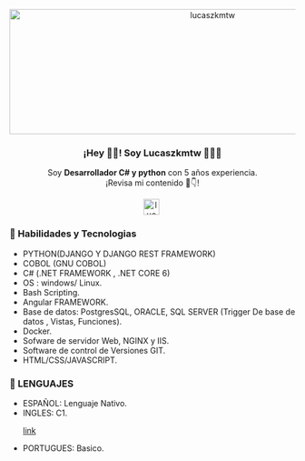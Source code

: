 

<p align="center" width="300">

   <a href="https://github.com/lucaszkmtw/lucaszkmtw/assets/81581913/ca7dc6e6-daca-4f23-b49b-069791270909" target="blank" style='margin-right:4px'>
    <img align="center" src="https://github.com/lucaszkmtw/lucaszkmtw/assets/81581913/ca7dc6e6-daca-4f23-b49b-069791270909" alt="lucaszkmtw" height="220px" width="700px" />
  </a>
   <h3 align="center">¡Hey 🧑‍💻! Soy Lucaszkmtw 👨🏻‍💻</h3>
</p>

<p align="center">Soy <strong>Desarrollador C# y python</strong> con 5 años experiencia.<br />¡Revisa mi contenido 🔗👇!</p>
<p align="center">
   <a href="https://www.linkedin.com/in/lucas-noirat-33ba45184/" target="blank" style='margin-right:4px'>
    <img align="center" src="https://cdn.jsdelivr.net/npm/simple-icons@3.0.1/icons/linkedin.svg" alt="lucaszkmtw" height="28px" width="28px" />
  </a>

</p>

### 📌 Habilidades y Tecnologias


- PYTHON(DJANGO Y DJANGO REST
FRAMEWORK)
- COBOL (GNU COBOL)
- C# (.NET FRAMEWORK , .NET CORE 6)
- OS : windows/ Linux.
- Bash Scripting.
- Angular FRAMEWORK.
- Base de datos: PostgresSQL, ORACLE, SQL SERVER (Trigger De base de datos , Vistas, Funciones).
- Docker.
- Sofware de servidor Web, NGINX y IIS.
- Software de control de Versiones GIT.
- HTML/CSS/JAVASCRIPT.

### 📌 LENGUAJES

- ESPAÑOL: Lenguaje Nativo.
- INGLES: C1.    <a href="https://ingles.ox.ar/cv/?id=38955332" target="blank" style='margin-right:4px'>
   <p>link</p>
  </a>
- PORTUGUES: Basico.
